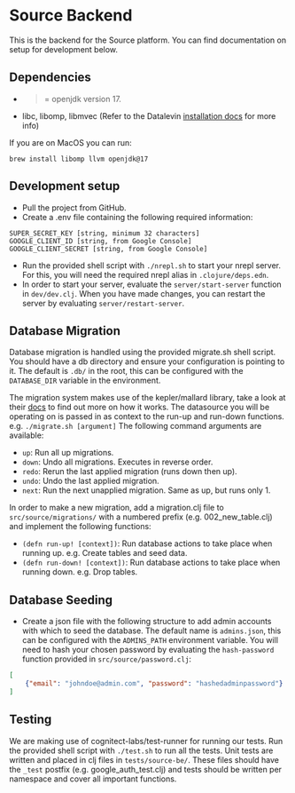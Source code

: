 # Source Backend

This is the backend for the Source platform. You can find documentation on setup for development below.

## Dependencies


- >= openjdk version 17.
- libc, libomp, libmvec (Refer to the Datalevin [installation docs](https://github.com/juji-io/datalevin/blob/master/doc/install.md#native-dependencies) for more info)

If you are on MacOS you can run:
```
brew install libomp llvm openjdk@17
```

## Development setup

- Pull the project from GitHub.
- Create a .env file containing the following required information:

```.env
SUPER_SECRET_KEY [string, minimum 32 characters]
GOOGLE_CLIENT_ID [string, from Google Console]
GOOGLE_CLIENT_SECRET [string, from Google Console]
```

- Run the provided shell script with `./nrepl.sh` to start your nrepl server. For this, you will need the required nrepl alias in `.clojure/deps.edn`.
- In order to start your server, evaluate the `server/start-server` function in `dev/dev.clj`. 
When you have made changes, you can restart the server by evaluating `server/restart-server`.

## Database Migration

Database migration is handled using the provided migrate.sh shell script.
You should have a db directory and ensure your configuration is pointing to it. The default is `.db/` in the root, 
this can be configured with the `DATABASE_DIR` variable in the environment.

The migration system makes use of the kepler/mallard library, take a look at their [docs](https://github.com/kepler16/mallard) to find out more on how it works.
The datasource you will be operating on is passed in as context to the run-up and run-down functions.
e.g. `./migrate.sh [argument]`
The following command arguments are available:
- `up`: Run all up migrations.
- `down`: Undo all migrations. Executes in reverse order.
- `redo`: Rerun the last applied migration (runs down then up).
- `undo`: Undo the last applied migration.
- `next`: Run the next unapplied migration. Same as up, but runs only 1.

In order to make a new migration, add a migration.clj file to `src/source/migrations/` with a numbered prefix (e.g. 002_new_table.clj) 
and implement the following functions:
- `(defn run-up! [context])`: Run database actions to take place when running up. e.g. Create tables and seed data.
- `(defn run-down! [context])`: Run database actions to take place when running down. e.g. Drop tables.

## Database Seeding

- Create a json file with the following structure to add admin accounts with which to seed the database.
The default name is `admins.json`, this can be configured with the `ADMINS_PATH` environment variable.
You will need to hash your chosen password by evaluating the `hash-password` function provided in `src/source/password.clj`:

```json
[
    {"email": "johndoe@admin.com", "password": "hashedadminpassword"}
]
```

## Testing

We are making use of cognitect-labs/test-runner for running our tests. Run the provided shell script with `./test.sh` to run all the tests.
Unit tests are written and placed in clj files in `tests/source-be/`. These files should have the `_test` postfix (e.g. google_auth_test.clj) and tests should be 
written per namespace and cover all important functions.

